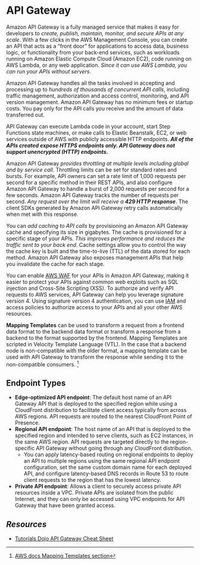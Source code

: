 # API Gateway

Amazon API Gateway is a fully managed service that makes it easy for developers to _create, publish, maintain, monitor, and secure APIs at any scale_. With a few clicks in the AWS Management Console, you can create an API that acts as a “front door” for applications to access data, business logic, or functionality from your back-end services, such as workloads running on Amazon Elastic Compute Cloud (Amazon EC2), code running on AWS Lambda, or any web application. _Since it can use AWS Lambda, you can run your APIs without servers_. 

Amazon API Gateway handles all the tasks involved in accepting and processing up to _hundreds of thousands of concurrent API calls_, including traffic management, authorization and access control, monitoring, and API version management. Amazon API Gateway has no minimum fees or startup costs. You pay only for the API calls you receive and the amount of data transferred out.

API Gateway can execute Lambda code in your account, start Step Functions state machines, or make calls to Elastic Beanstalk, EC2, or web services outside of AWS with publicly accessible HTTP endpoints. ***All of the APIs created expose HTTPS endpoints only. API Gateway does not support unencrypted (HTTP) endpoints.***

Amazon API Gateway _provides throttling at multiple levels including global and by service call_. Throttling limits can be set for standard rates and bursts. For example, API owners can set a rate limit of 1,000 requests per second for a specific method in their REST APIs, and also configure Amazon API Gateway to handle a burst of 2,000 requests per second for a few seconds. Amazon API Gateway tracks the number of requests per second. _Any request over the limit will receive a **429 HTTP response**_. The client SDKs generated by Amazon API Gateway retry calls automatically when met with this response.

You can _add caching to API calls_ by provisioning an Amazon API Gateway cache and specifying its size in gigabytes. The cache is provisioned for a specific stage of your APIs. _This improves performance and reduces the traffic sent to your back end_. Cache settings allow you to control the way the cache key is built and the time-to-live (TTL) of the data stored for each method. Amazon API Gateway also exposes management APIs that help you invalidate the cache for each stage.

You can enable [AWS WAF](WAF-Shield.md) for your APIs in Amazon API Gateway, making it easier to protect your APIs against common web exploits such as SQL injection and Cross-Site Scripting (XSS). To authorize and verify API requests to AWS services, API Gateway can help you leverage signature version 4. Using signature version 4 authentication, you can use [IAM](IAM.md) and access policies to authorize access to your APIs and all your other AWS resources.

**Mapping Templates** can be used to transform a request from a frontend data format to the backend data format or transform a response from a backend to the format supported by the frontend. Mapping Templates are scripted in Velocity Template Language (VTL). In the case that a backend node is non-compatible with the older format, a mapping template can be used with API Gateway to transform the response while sending it to the non-compatible consumers. [^mm]

[^mm]: [AWS docs Mapping Templates section](https://docs.aws.amazon.com/apigateway/latest/developerguide/models-mappings.html#models-mappings-mappings)

## Endpoint Types

- **Edge-optimized API endpoint**: The default host name of an API Gateway API that is deployed to the specified region while using a CloudFront distribution to facilitate client access typically from across AWS regions. API requests are routed to the nearest CloudFront Point of Presence.
- **Regional API endpoint**: The host name of an API that is deployed to the specified region and intended to serve clients, such as EC2 instances, in the same AWS region. API requests are targeted directly to the region-specific API Gateway without going through any CloudFront distribution.
    - You can apply latency-based routing on regional endpoints to deploy an API to multiple regions using the same regional API endpoint configuration, set the same custom domain name for each deployed API, and configure latency-based DNS records in Route 53 to route client requests to the region that has the lowest latency.
- **Private API endpoint**: Allows a client to securely access private API resources inside a VPC. Private APIs are isolated from the public Internet, and they can only be accessed using VPC endpoints for API Gateway that have been granted access.

## *Resources*

- [Tutorials Dojo API Gateway Cheat Sheet](https://tutorialsdojo.com/amazon-api-gateway/)